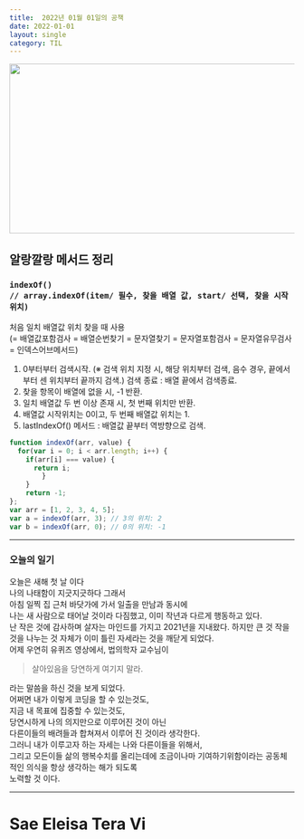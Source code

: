 ```yaml
---
title:  2022년 01월 01일의 공책
date: 2022-01-01
layout: single
category: TIL
---
```


<img src="https://media.vlpt.us/images/do66i/post/5d8cdf50-df2b-43df-b30a-425b8ae5f110/%E1%84%83%E1%85%A1%E1%86%AB%E1%84%87%E1%85%B5%E1%84%8D%E1%85%A1%E1%86%AF2.gif" width="650" height="300" />

## 알랑깔랑 메서드 정리
### <code>indexOf() // array.indexOf(item/ 필수, 찾을 배열 값, start/ 선택, 찾을 시작 위치)</code>
처음 일치 배열값 위치 찾을 때 사용<br>
(= 배열값포함검사 = 배열순번찾기 = 문자열찾기 = 문자열포함검사 = 문자열유무검사 = 인덱스어브메서드)<br>
1. 0부터부터 검색시작. (※ 검색 위치 지정 시, 해당 위치부터 검색, 음수 경우, 끝에서부터 센 위치부터 끝까지 검색.)
검색 종료 : 배열 끝에서 검색종료.
2. 찾을 항목이 배열에 없을 시,  -1 반환.
3. 일치 배열값 두 번 이상 존재 시,  첫 번째 위치만 반환.
4. 배열값 시작위치는 0이고, 두 번째 배열값 위치는 1.
5. lastIndexOf() 메서드 : 배열값 끝부터 역방향으로 검색.
```js
function indexOf(arr, value) {
  for(var i = 0; i < arr.length; i++) {
    if(arr[i] === value) {
      return i;
        }
    }
    return -1;
};
var arr = [1, 2, 3, 4, 5];
var a = indexOf(arr, 3); // 3의 위치: 2
var b = indexOf(arr, 0); // 0의 위치: -1
```
---
### 오늘의 일기

오늘은 새해 첫 날 이다<br>
나의 나태함이 지긋지긋하다 그래서 <br>
아침 일찍 집 근처 바닷가에 가서 일출을 만남과 동시에<br> 나는 새 사람으로 태어날 것이라 다짐했고, 이미 작년과 다르게 행동하고 있다.<br>
난 작은 것에 감사하며 살자는 마인드를 가지고 2021년을 지내왔다. 하지만 큰 것 작을것을 나누는 것 자체가 이미 틀린 자세라는 것을 깨닫게 되었다.<br>
어제 우연히 유퀴즈 영상에서, 법의학자 교수님이
> 살아있음을 당연하게 여기지 말라.

라는 말씀을 하신 것을 보게 되었다.<br>
어쩌면 내가 이렇게 코딩을 할 수 있는것도,<br>
지금 내 목표에 집중할 수 있는것도,<br>
당연시하게 나의 의지만으로 이루어진 것이 아닌<br>
다른이들의 배려들과 합쳐져서 이루어 진 것이라 생각한다.<br>
그러니 내가 이루고자 하는 자세는 나와 다른이들을 위해서,<br>
그리고 모든이들 삶의 행복수치를 올리는데에 조금이나마 기여하기위함이라는 공동체적인 의식을 항상 생각하는 해가 되도록<br>노력할 것 이다.

---

# Sae Eleisa Tera Vi

